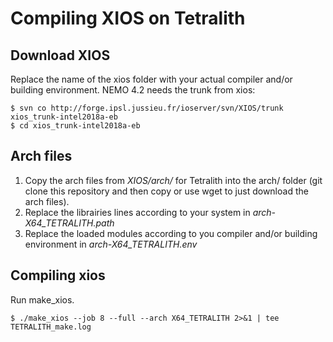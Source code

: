 # Compiling XIOS on Tetralith
## Download XIOS

Replace the name of the xios folder with your actual compiler and/or
building environment. NEMO 4.2 needs the trunk from xios:

    $ svn co http://forge.ipsl.jussieu.fr/ioserver/svn/XIOS/trunk xios_trunk-intel2018a-eb
    $ cd xios_trunk-intel2018a-eb

## Arch files

1. Copy the arch files from *XIOS/arch/* for Tetralith into the arch/ folder
   (git clone this repository and
   then copy or use wget to just download the arch files).
2. Replace the librairies lines according to your system in
   *arch-X64_TETRALITH.path*
3. Replace the loaded modules according to you compiler and/or building environment
   in *arch-X64_TETRALITH.env*

## Compiling xios

Run make_xios.

    $ ./make_xios --job 8 --full --arch X64_TETRALITH 2>&1 | tee TETRALITH_make.log
